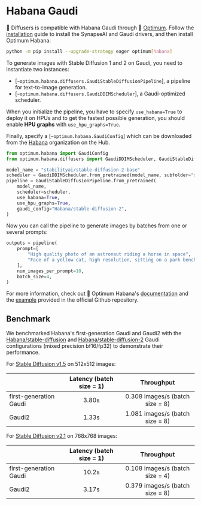 <!--Copyright 2023 The HuggingFace Team. All rights reserved.

Licensed under the Apache License, Version 2.0 (the "License"); you may not use this file except in compliance with
the License. You may obtain a copy of the License at

http://www.apache.org/licenses/LICENSE-2.0

Unless required by applicable law or agreed to in writing, software distributed under the License is distributed on
an "AS IS" BASIS, WITHOUT WARRANTIES OR CONDITIONS OF ANY KIND, either express or implied. See the License for the
specific language governing permissions and limitations under the License.
-->

# Habana Gaudi

🤗 Diffusers is compatible with Habana Gaudi through 🤗 [Optimum](https://huggingface.co/docs/optimum/habana/usage_guides/stable_diffusion). Follow the [installation](https://docs.habana.ai/en/latest/Installation_Guide/index.html) guide to install the SynapseAI and Gaudi drivers, and then install Optimum Habana:

```bash
python -m pip install --upgrade-strategy eager optimum[habana]
```

To generate images with Stable Diffusion 1 and 2 on Gaudi, you need to instantiate two instances:

- [`~optimum.habana.diffusers.GaudiStableDiffusionPipeline`], a pipeline for text-to-image generation.
- [`~optimum.habana.diffusers.GaudiDDIMScheduler`], a Gaudi-optimized scheduler.

When you initialize the pipeline, you have to specify `use_habana=True` to deploy it on HPUs and to get the fastest possible generation, you should enable **HPU graphs** with `use_hpu_graphs=True`.

Finally, specify a [`~optimum.habana.GaudiConfig`] which can be downloaded from the [Habana](https://huggingface.co/Habana) organization on the Hub.

```python
from optimum.habana import GaudiConfig
from optimum.habana.diffusers import GaudiDDIMScheduler, GaudiStableDiffusionPipeline

model_name = "stabilityai/stable-diffusion-2-base"
scheduler = GaudiDDIMScheduler.from_pretrained(model_name, subfolder="scheduler")
pipeline = GaudiStableDiffusionPipeline.from_pretrained(
    model_name,
    scheduler=scheduler,
    use_habana=True,
    use_hpu_graphs=True,
    gaudi_config="Habana/stable-diffusion-2",
)
```

Now you can call the pipeline to generate images by batches from one or several prompts:

```python
outputs = pipeline(
    prompt=[
        "High quality photo of an astronaut riding a horse in space",
        "Face of a yellow cat, high resolution, sitting on a park bench",
    ],
    num_images_per_prompt=10,
    batch_size=4,
)
```

For more information, check out 🤗 Optimum Habana's [documentation](https://huggingface.co/docs/optimum/habana/usage_guides/stable_diffusion) and the [example](https://github.com/huggingface/optimum-habana/tree/main/examples/stable-diffusion) provided in the official Github repository.


## Benchmark

We benchmarked Habana's first-generation Gaudi and Gaudi2 with the [Habana/stable-diffusion](https://huggingface.co/Habana/stable-diffusion) and [Habana/stable-diffusion-2](https://huggingface.co/Habana/stable-diffusion-2) Gaudi configurations (mixed precision bf16/fp32) to demonstrate their performance.

For [Stable Diffusion v1.5](https://huggingface.co/runwayml/stable-diffusion-v1-5) on 512x512 images:

|                        | Latency (batch size = 1) | Throughput  |
| ---------------------- |:------------------------:|:---------------------------:|
| first-generation Gaudi | 3.80s                    | 0.308 images/s (batch size = 8)             |
| Gaudi2                 | 1.33s                    | 1.081 images/s (batch size = 8)             |

For [Stable Diffusion v2.1](https://huggingface.co/stabilityai/stable-diffusion-2-1) on 768x768 images:

|                        | Latency (batch size = 1) | Throughput                      |
| ---------------------- |:------------------------:|:-------------------------------:|
| first-generation Gaudi | 10.2s                    | 0.108 images/s (batch size = 4) |
| Gaudi2                 | 3.17s                    | 0.379 images/s (batch size = 8) |
